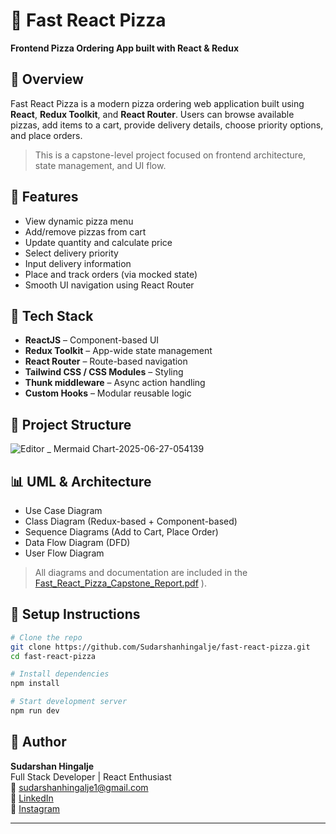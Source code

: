# 🍕 Fast React Pizza

**Frontend Pizza Ordering App built with React & Redux**

## 🚀 Overview

Fast React Pizza is a modern pizza ordering web application built using **React**, **Redux Toolkit**, and **React Router**. Users can browse available pizzas, add items to a cart, provide delivery details, choose priority options, and place orders.

> This is a capstone-level project focused on frontend architecture, state management, and UI flow.

## 🧠 Features

- View dynamic pizza menu
- Add/remove pizzas from cart
- Update quantity and calculate price
- Select delivery priority
- Input delivery information
- Place and track orders (via mocked state)
- Smooth UI navigation using React Router

## 🧱 Tech Stack

- **ReactJS** – Component-based UI
- **Redux Toolkit** – App-wide state management
- **React Router** – Route-based navigation
- **Tailwind CSS / CSS Modules** – Styling
- **Thunk middleware** – Async action handling
- **Custom Hooks** – Modular reusable logic

## 📁 Project Structure

![Editor _ Mermaid Chart-2025-06-27-054139](https://github.com/user-attachments/assets/e077fc8c-4c76-416b-90f2-a076d97833ea)


## 📊 UML & Architecture

- Use Case Diagram
- Class Diagram (Redux-based + Component-based)
- Sequence Diagrams (Add to Cart, Place Order)
- Data Flow Diagram (DFD)
- User Flow Diagram

> All diagrams and documentation are included in the 
[Fast_React_Pizza_Capstone_Report.pdf](https://github.com/user-attachments/files/20941894/Fast_React_Pizza_Capstone_Report.pdf)
).

## 🧪 Setup Instructions

```bash
# Clone the repo
git clone https://github.com/Sudarshanhingalje/fast-react-pizza.git
cd fast-react-pizza

# Install dependencies
npm install

# Start development server
npm run dev
```

## 📌 Author

**Sudarshan Hingalje**  
Full Stack Developer | React Enthusiast  
📧 sudarshanhingalje1@gmail.com  
🔗 [LinkedIn](https://www.linkedin.com/in/sudarshan-hingalje)  
📸 [Instagram](https://www.instagram.com/vanguard.ace_)

---
